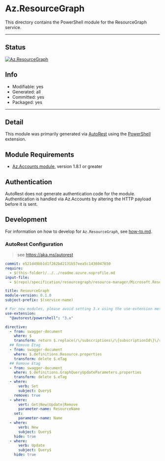 <!-- region Generated -->
# Az.ResourceGraph
This directory contains the PowerShell module for the ResourceGraph service.

---
## Status
[![Az.ResourceGraph](https://img.shields.io/powershellgallery/v/Az.ResourceGraph.svg?style=flat-square&label=Az.ResourceGraph "Az.ResourceGraph")](https://www.powershellgallery.com/packages/Az.ResourceGraph/)

## Info
- Modifiable: yes
- Generated: all
- Committed: yes
- Packaged: yes

---
## Detail
This module was primarily generated via [AutoRest](https://github.com/Azure/autorest) using the [PowerShell](https://github.com/Azure/autorest.powershell) extension.

## Module Requirements
- [Az.Accounts module](https://www.powershellgallery.com/packages/Az.Accounts/), version 1.8.1 or greater

## Authentication
AutoRest does not generate authentication code for the module. Authentication is handled via Az.Accounts by altering the HTTP payload before it is sent.

## Development
For information on how to develop for `Az.ResourceGraph`, see [how-to.md](how-to.md).
<!-- endregion -->

### AutoRest Configuration
> see https://aka.ms/autorest

``` yaml
commit: e521d49bb1d1f262bd2131b57eea5c1436047650
require:
  - $(this-folder)/../../readme.azure.noprofile.md
input-file:
  - $(repo)/specification/resourcegraph/resource-manager/Microsoft.ResourceGraph/preview/2018-09-01-preview/graphquery.json

title: ResourceGraph
module-version: 0.1.0
subject-prefix: $(service-name)

# For new modules, please avoid setting 3.x using the use-extension method and instead, use 4.x as the default option
use-extension:
  "@autorest/powershell": "3.x"

directive:
  - from: swagger-document
    where: $
    transform: return $.replace(/\/subscriptions\/\{subscriptionId\}\/resourceGroups\/\{resourceGroupName\}\/providers\/Microsoft\.ResourceGraph\/queries\/\{resourceName\}/g, "/subscriptions/{subscriptionId}/resourceGroups/{resourceGroupName}/providers/microsoft.resourcegraph/queries/{resourceName}")
  ## Remove Etag
  - from: swagger-document
    where: $.definitions.Resource.properties
    transform: delete $.eTag
  ## Remove Etag
  - from: swagger-document
    where: $.definitions.GraphQueryUpdateParameters.properties
    transform: delete $.eTag
  - where:
      verb: Set
      subject: Query$
    remove: true
  - where:
      vert: Get|New|Update|Remove
      parameter-name: ResourceName
    set:
      parameter-name: Name
  - where:
      verb: New
      subject: Query$
    hide: true
  - where:
      verb: Update
      subject: Query$
    hide: true
```
